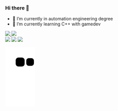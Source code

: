 ### Hi there 👋

- 🔭 I’m currently in automation engineering degree
- 🌱 I’m currently learning C++ with gamedev 
<div>
    <a href= "https://github.com/florybal">
     <img src="https://github-readme-stats.vercel.app/api?username=florybal&show_icons=true&theme=radical&include_all_commits=true&count_private=false"/>
     <img src="https://github-readme-stats.vercel.app/api/top-langs/?username=florybal&layout=compact&langs_count=7&theme=radical"/>
</div>

<div> 
  <a href="https://instagram.com/_florybal_" target="_blank"><img src="https://img.shields.io/badge/-Instagram-%23E4405F?style=for-the-badge&logo=instagram&logoColor=white" target="_blank"></a>
  <a href = "mailto:soonluck8@gmail.com"><img src="https://img.shields.io/badge/-Gmail-%23333?style=for-the-badge&logo=gmail&logoColor=white" target="_blank"></a>
  <a href =" https://twitter.com/_florybal_"><img src ="https://img.shields.io/badge/Twitter-1DA1F2?style=for-the-badge&logo=twitter&logoColor=white"</a>
</div>
  
 ![Snake animation](https://github.com/florybal/florybal/blob/output/github-contribution-grid-snake.svg)

